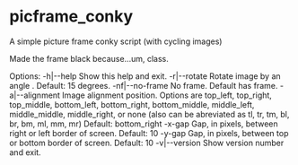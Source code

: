 # picframe_conky
A simple picture frame conky script (with cycling images)


Made the frame black because...um, class.

Options:
-h|--help               Show this help and exit.
-r|--rotate  <angle>    Rotate image by an angle <angle>. Default: 15 degrees.
-nf|--no-frame          No frame. Default has frame.
-a|--alignment          Image alignment position. Options are top_left, 
                        top_right, top_middle, bottom_left, bottom_right, 
                        bottom_middle, middle_left, middle_middle, 
                        middle_right, or none (also can be abreviated as 
                        tl, tr, tm, bl, br, bm, ml, mm, mr)
                        Default: bottom_right
-x-gap <x-gap>          Gap, in pixels, between right or left border of screen.
                        Default: 10
-y-gap <y-gap>          Gap, in pixels, between top or bottom border of screen.
                        Default: 10
-v|--version            Show version number and exit.